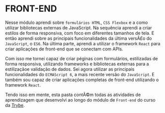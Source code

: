 # FRONT-END

Nesse módulo aprendi sobre `formulários HTML`, `CSS Flexbox` e a como utilizar bibliotecas externas de JavaScript. Na sequência aprendi a criar estilos de forma responsiva, com foco em diferentes tamanhos de tela. E então aprendi sobre as principais funcionalidades da última versÃ£o do `JavaScript`, o `ES6`. Na última parte, aprendi a utilizar o framework `React` para criar aplicações de front-end que se conectam com APIs.

Com isso me tornei capaz de criar péginas com formulários, estilizadas de forma responsiva, utilizando frameworks e bibliotecas externas para a estilizaçãoe validação de dados. Sei agora utilizar as principais funcionalidades do `ECMAScript 6`, a mais recente versão do `JavaScript`. E também sou capaz de criar aplicações completas de front-end utilizando o framework `React`.

Tendo isso em mente, esta pasta contÃ©m todas as atividades de aprendizagem que desenvolvi ao longo do módulo de `Front-end` do curso da [Trybe](https://www.betrybe.com/).
